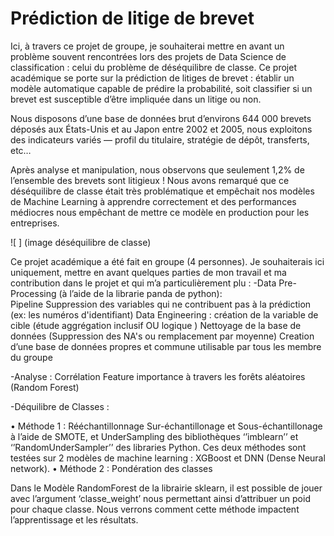 # Prédiction de litige de brevet 

Ici, à travers ce projet de groupe, je souhaiterai mettre en avant un problème souvent rencontrées lors des projets de Data Science de classification : celui du problème de déséquilibre de classe. 
Ce projet académique se porte sur la prédiction de litiges de brevet : établir un modèle automatique capable de prédire la probabilité, soit classifier si un brevet est susceptible d’être impliquée dans un litige ou non. 

Nous disposons d’une base de données brut d’environs 644 000 brevets déposés aux États-Unis et au Japon entre 2002 et 2005, nous exploitons des indicateurs variés — profil du titulaire, stratégie de dépôt, transferts, etc… 

Après analyse et manipulation, nous observons que seulement 1,2% de l’ensemble des brevets sont litigieux ! Nous avons remarqué que ce déséquilibre de classe était très problématique et empêchait nos modèles de Machine Learning à apprendre correctement et des performances médiocres nous empêchant de mettre ce modèle en production pour les entreprises. 

![ ] (image déséquilibre de classe) 


Ce projet académique a été fait en groupe (4 personnes). Je souhaiterais ici uniquement, mettre en avant quelques parties de mon travail et ma contribution dans le projet et qui m’a particulièrement plu : 
-Data Pre-Processing (à l’aide de  la librarie panda  de python): <br>
  Pipeline 
  Suppression des variables qui ne contribuent pas à la prédiction (ex: les numéros d'identifiant) 
	Data Engineering : création de la variable de cible (étude aggrégation inclusif OU logique ) 
	Nettoyage de la base de données (Suppression des NA's ou remplacement par moyenne) 
	Creation d’une base de données propres et commune utilisable par tous les membre du groupe

-Analyse : 
	Corrélation 
	Feature importance à travers les forêts aléatoires (Random Forest) 

-Déquilibre de Classes : 

 • Méthode 1 : Rééchantillonnage 
Sur-échantillonage et Sous-échantillonage à l’aide de SMOTE, et UnderSampling des bibliothèques ‘’imblearn’’ et ‘’RandomUnderSampler’’ des libraries Python. 
Ces deux méthodes sont testées sur 2 modèles de machine learning : XGBoost et DNN (Dense Neural network). 
• Méthode 2 : 
Pondération des classes 

Dans le Modèle RandomForest de la librairie sklearn, il est possible de jouer avec l’argument ‘classe_weight’ nous permettant ainsi d’attribuer un poid pour chaque classe. 
Nous verrons comment cette méthode impactent l’apprentissage et les résultats. 
